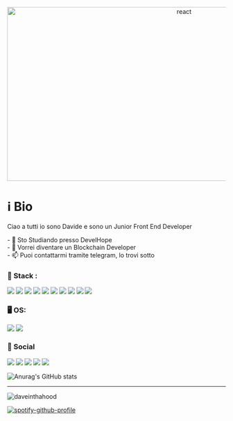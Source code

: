 <p align="center">
<a href="https://google.com" target="_blank" rel="noreferrer"> <img src="https://media2.giphy.com/media/RPwrO4b46mOdy/giphy.gif?cid=ecf05e47y9xdgpoz0msx1sod1m7vebzbnapzuqwzsuawjx7p&ep=v1_gifs_search&rid=giphy.gif&ct=g" alt="react" width="800" height="400"/> </a>


</p>

<h1 align="left"><strong> ℹ️ Bio </strong></h1> 
<p> Ciao a tutti io sono Davide e sono un Junior Front End Developer</p>
- 🌱 Sto Studiando presso DevelHope <br>
- 🤔 Vorrei diventare un Blockchain Developer <br>
- 📫 Puoi contattarmi tramite telegram, lo trovi sotto


<h3 align="left"> 🔑 Stack : </h3>
<p align="left">
<img src="https://img.shields.io/badge/git-%23F05033.svg?style=for-the-badge&logo=git&logoColor=white">
<img src="https://img.shields.io/badge/html5-%23E34F26.svg?style=for-the-badge&logo=html5&logoColor=white">
<img src="https://img.shields.io/badge/tailwindcss-%2338B2AC.svg?style=for-the-badge&logo=tailwind-css&logoColor=white">
<img src="https://img.shields.io/badge/javascript-%23323330.svg?style=for-the-badge&logo=javascript&logoColor=%23F7DF1E">
<img src="https://img.shields.io/badge/react-%2320232a.svg?style=for-the-badge&logo=react&logoColor=%2361DAFB">
<img src="https://img.shields.io/badge/node.js-6DA55F?style=for-the-badge&logo=node.js&logoColor=white">
<img src="https://img.shields.io/badge/MongoDB-%234ea94b.svg?style=for-the-badge&logo=mongodb&logoColor=white">
<img src="https://img.shields.io/badge/Postman-FF6C37?style=for-the-badge&logo=postman&logoColor=white">
<img src="https://img.shields.io/badge/netlify-%23000000.svg?style=for-the-badge&logo=netlify&logoColor=#00C7B7")>
<img src="https://img.shields.io/badge/vercel-%23000000.svg?style=for-the-badge&logo=vercel&logoColor=white">
</p>

<h3> 🖥️ OS:</h3>
<p align="left"> 
<img src="https://img.shields.io/badge/Windows-0078D6?style=for-the-badge&logo=windows&logoColor=white">
<img src="https://img.shields.io/badge/Kali-268BEE?style=for-the-badge&logo=kalilinux&logoColor=white">
</p>

<h3> 📱  Social </h3>
<p align="left"> 
<img src="https://img.shields.io/badge/linkedin-%230077B5.svg?style=for-the-badge&logo=linkedin&logoColor=white">
<img src="https://img.shields.io/badge/Instagram-%23E4405F.svg?style=for-the-badge&logo=Instagram&logoColor=white">
<img src="https://img.shields.io/badge/Telegram-2CA5E0?style=for-the-badge&logo=telegram&logoColor=white">
<img src="https://img.shields.io/badge/Behance-1769ff?style=for-the-badge&logo=behance&logoColor=white">
<img src="https://img.shields.io/badge/UpWork-6FDA44?style=for-the-badge&logo=Upwork&logoColor=white">
</p>

![Anurag's GitHub stats](https://github-readme-stats.vercel.app/api?username=daveinthahood&show_icons=true&theme=radical)


<!--
**daveinthahood/daveinthahood** is a ✨ _special_ ✨ repository because its `README.md` (this file) appears on your GitHub profile.

Here are some ideas to get you started:

- 🔭 I’m currently working on ...
- 🌱 I’m currently learning ...
- 👯 I’m looking to collaborate on ...
- 🤔 I’m looking for help with ...
- 💬 Ask me about ...
- 📫 How to reach me: ...
- 😄 Pronouns: ...
- ⚡ Fun fact: ...

-->
<hr>
<p align="left"> <img src="https://komarev.com/ghpvc/?username=daveinthahood&label=Profile%20views&color=0e75b6&style=flat" alt="daveinthahood" /> </p>




[![spotify-github-profile](https://spotify-github-profile.vercel.app/api/view?uid=7x9jmrmkvst4llrdhbw26kfgw&cover_image=true&theme=novatorem&show_offline=false&background_color=121212&interchange=false&bar_color=53b14f&bar_color_cover=false)](https://github.com/kittinan/spotify-github-profile) 






